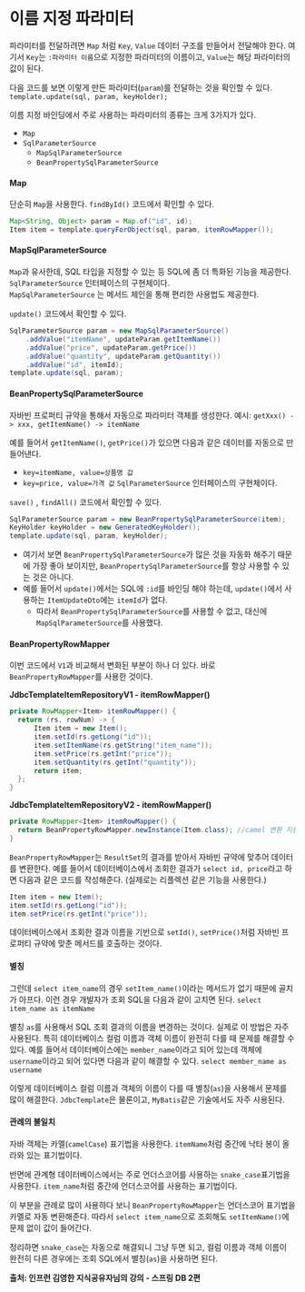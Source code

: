 # 이름 지정 파라미터
파라미터를 전달하려면 `Map` 처럼 `Key`, `Value` 데이터 구조를 만들어서 전달해야 한다.
여기서 `Key`는 `:파라미터 이름`으로 지정한 파라미터의 이름이고, `Value`는 해당 파라미터의 값이 된다.

다음 코드를 보면 이렇게 만든 파라미터(`param`)를 전달하는 것을 확인할 수 있다.
`template.update(sql, param, keyHolder);`

이름 지정 바인딩에서 주로 사용하는 파라미터의 종류는 크게 3가지가 있다.
- `Map`
- `SqlParameterSource`
	- `MapSqlParameterSource`
	- `BeanPropertySqlParameterSource`

#### Map
단순히 `Map`을 사용한다.
`findById()` 코드에서 확인할 수 있다.

```java
Map<String, Object> param = Map.of("id", id);
Item item = template.queryForObject(sql, param, itemRowMapper());
```

#### MapSqlParameterSource
`Map`과 유사한데, SQL 타입을 지정할 수 있는 등 SQL에 좀 더 특화된 기능을 제공한다.
`SqlParameterSource` 인터페이스의 구현체이다.  
`MapSqlParameterSource` 는 메서드 체인을 통해 편리한 사용법도 제공한다.

`update()` 코드에서 확인할 수 있다.
```java
SqlParameterSource param = new MapSqlParameterSource()
    .addValue("itemName", updateParam.getItemName())  
    .addValue("price", updateParam.getPrice())  
    .addValue("quantity", updateParam.getQuantity())  
    .addValue("id", itemId);
template.update(sql, param);
```

#### BeanPropertySqlParameterSource
자바빈 프로퍼티 규약을 통해서 자동으로 파라미터 객체를 생성한다.
예시: `getXxx() -> xxx, getItemName() -> itemName`

예를 들어서 `getItemName()`, `getPrice()`가 있으면 다음과 같은 데이터를 자동으로 만들어낸다.
- `key=itemName, value=상품명 값`
- `key=price, value=가격 값`
`SqlParameterSource` 인터페이스의 구현체이다.

`save()` , `findAll()` 코드에서 확인할 수 있다.

```java
SqlParameterSource param = new BeanPropertySqlParameterSource(item);
KeyHolder keyHolder = new GeneratedKeyHolder();  
template.update(sql, param, keyHolder);
```

- 여기서 보면 `BeanPropertySqlParameterSource`가 많은 것을 자동화 해주기 때문에 가장 좋아 보이지만, `BeanPropertySqlParameterSource`를 항상 사용할 수 있는 것은 아니다.
- 예를 들어서 `update()`에서는 SQL에 `:id`를 바인딩 해야 하는데, `update()`에서 사용하는 `ItemUpdateDto`에는 `itemId`가 없다.
	- 따라서 `BeanPropertySqlParameterSource`를 사용할 수 없고, 대신에 `MapSqlParameterSource`를 사용했다.

#### BeanPropertyRowMapper
이번 코드에서 `V1`과 비교해서 변화된 부분이 하나 더 있다. 바로 `BeanPropertyRowMapper`를 사용한 것이다.

**JdbcTemplateItemRepositoryV1 - itemRowMapper()**
```java
private RowMapper<Item> itemRowMapper() {
  return (rs, rowNum) -> {
	  Item item = new Item();
	  item.setId(rs.getLong("id"));
	  item.setItemName(rs.getString("item_name"));
	  item.setPrice(rs.getInt("price"));
	  item.setQuantity(rs.getInt("quantity"));
	  return item;
  };
}
```

**JdbcTemplateItemRepositoryV2 - itemRowMapper()**
```java
private RowMapper<Item> itemRowMapper() {  
  return BeanPropertyRowMapper.newInstance(Item.class); //camel 변환 지원
}
```

`BeanPropertyRowMapper`는 `ResultSet`의 결과를 받아서 자바빈 규약에 맞추어 데이터를 변환한다.
예를 들어서 데이터베이스에서 조회한 결과가 `select id, price`라고 하면 다음과 같은 코드를 작성해준다.
(실제로는 리플렉션 같은 기능을 사용한다.)

```java
Item item = new Item();
item.setId(rs.getLong("id"));
item.setPrice(rs.getInt("price")); 
```

데이터베이스에서 조회한 결과 이름을 기반으로 `setId()`, `setPrice()`처럼 자바빈 프로퍼티 규약에 맞춘 메서드를 호출하는 것이다.

#### 별칭
그런데 `select item_name`의 경우 `setItem_name()`이라는 메서드가 없기 때문에 골치가 아프다.
이런 경우 개발자가 조회 SQL을 다음과 같이 고치면 된다.
`select item_name as itemName`

별칭 `as`를 사용해서 SQL 조회 결과의 이름을 변경하는 것이다.
실제로 이 방법은 자주 사용된다. 특히 데이터베이스 컬럼 이름과 객체 이름이 완전히 다를 때 문제를 해결할 수 있다.
예를 들어서 데이터베이스에는 `member_name`이라고 되어 있는데 객체에 `username`이라고 되어 있다면 다음과 같이 해결할 수 있다.
`select member_name as username`  

이렇게 데이터베이스 컬럼 이름과 객체의 이름이 다를 때 별칭(`as`)을 사용해서 문제를 많이 해결한다.
`JdbcTemplate`은 물론이고, `MyBatis`같은 기술에서도 자주 사용된다.

#### 관례의 불일치
자바 객체는 카멜(`camelCase`) 표기법을 사용한다.
`itemName`처럼 중간에 낙타 봉이 올라와 있는 표기법이다.

반면에 관계형 데이터베이스에서는 주로 언더스코어를 사용하는 `snake_case`표기법을 사용한다. `item_name`처럼 중간에 언더스코어를 사용하는 표기법이다.

이 부분을 관례로 많이 사용하다 보니 `BeanPropertyRowMapper`는 언더스코어 표기법을 카멜로 자동 변환해준다.
따라서 `select item_name`으로 조회해도 `setItemName()`에 문제 없이 값이 들어간다.

정리하면 `snake_case`는 자동으로 해결되니 그냥 두면 되고, 컬럼 이름과 객체 이름이 완전히 다른 경우에는 조회 SQL에서 별칭(`as`)을 사용하면 된다.

__출처: 인프런 김영한 지식공유자님의 강의 - 스프링 DB 2편__